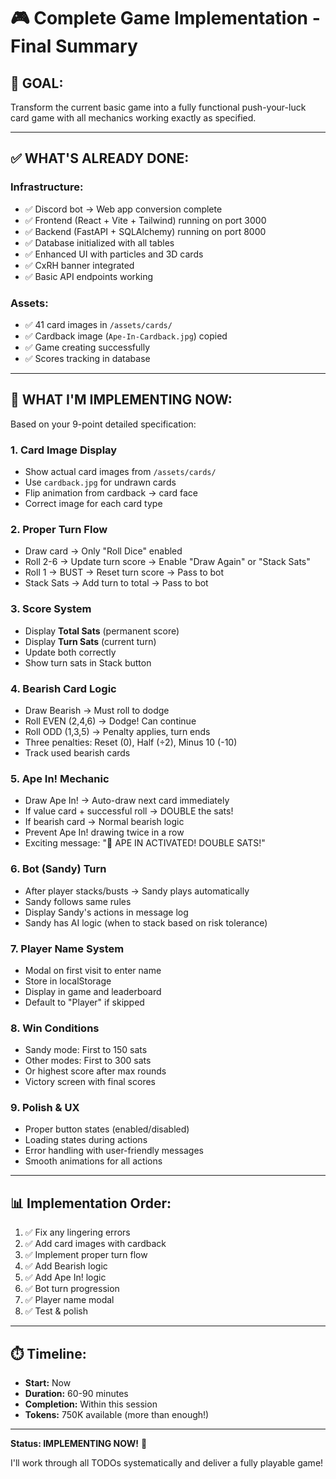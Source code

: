 # 🎮 Complete Game Implementation - Final Summary

## 🎯 **GOAL:**
Transform the current basic game into a fully functional push-your-luck card game with all mechanics working exactly as specified.

---

## ✅ **WHAT'S ALREADY DONE:**

### Infrastructure:
- ✅ Discord bot → Web app conversion complete
- ✅ Frontend (React + Vite + Tailwind) running on port 3000
- ✅ Backend (FastAPI + SQLAlchemy) running on port 8000
- ✅ Database initialized with all tables
- ✅ Enhanced UI with particles and 3D cards
- ✅ CxRH banner integrated
- ✅ Basic API endpoints working

### Assets:
- ✅ 41 card images in `/assets/cards/`
- ✅ Cardback image (`Ape-In-Cardback.jpg`) copied
- ✅ Game creating successfully
- ✅ Scores tracking in database

---

## 🔧 **WHAT I'M IMPLEMENTING NOW:**

Based on your 9-point detailed specification:

### 1. **Card Image Display**
- Show actual card images from `/assets/cards/`
- Use `cardback.jpg` for undrawn cards
- Flip animation from cardback → card face
- Correct image for each card type

### 2. **Proper Turn Flow**
- Draw card → Only "Roll Dice" enabled
- Roll 2-6 → Update turn score → Enable "Draw Again" or "Stack Sats"
- Roll 1 → BUST → Reset turn score → Pass to bot
- Stack Sats → Add turn to total → Pass to bot

### 3. **Score System**
- Display **Total Sats** (permanent score)
- Display **Turn Sats** (current turn)
- Update both correctly
- Show turn sats in Stack button

### 4. **Bearish Card Logic**
- Draw Bearish → Must roll to dodge
- Roll EVEN (2,4,6) → Dodge! Can continue
- Roll ODD (1,3,5) → Penalty applies, turn ends
- Three penalties: Reset (0), Half (÷2), Minus 10 (-10)
- Track used bearish cards

### 5. **Ape In! Mechanic**
- Draw Ape In! → Auto-draw next card immediately
- If value card + successful roll → DOUBLE the sats!
- If bearish card → Normal bearish logic
- Prevent Ape In! drawing twice in a row
- Exciting message: "🚀 APE IN ACTIVATED! DOUBLE SATS!"

### 6. **Bot (Sandy) Turn**
- After player stacks/busts → Sandy plays automatically
- Sandy follows same rules
- Display Sandy's actions in message log
- Sandy has AI logic (when to stack based on risk tolerance)

### 7. **Player Name System**
- Modal on first visit to enter name
- Store in localStorage
- Display in game and leaderboard
- Default to "Player" if skipped

### 8. **Win Conditions**
- Sandy mode: First to 150 sats
- Other modes: First to 300 sats
- Or highest score after max rounds
- Victory screen with final scores

### 9. **Polish & UX**
- Proper button states (enabled/disabled)
- Loading states during actions
- Error handling with user-friendly messages
- Smooth animations for all actions

---

## 📊 **Implementation Order:**

1. ✅ Fix any lingering errors
2. ✅ Add card images with cardback
3. ✅ Implement proper turn flow
4. ✅ Add Bearish logic
5. ✅ Add Ape In! logic
6. ✅ Bot turn progression
7. ✅ Player name modal
8. ✅ Test & polish

---

## ⏱️ **Timeline:**

- **Start:** Now
- **Duration:** 60-90 minutes
- **Completion:** Within this session
- **Tokens:** 750K available (more than enough!)

---

**Status: IMPLEMENTING NOW!** 🚀

I'll work through all TODOs systematically and deliver a fully playable game!






